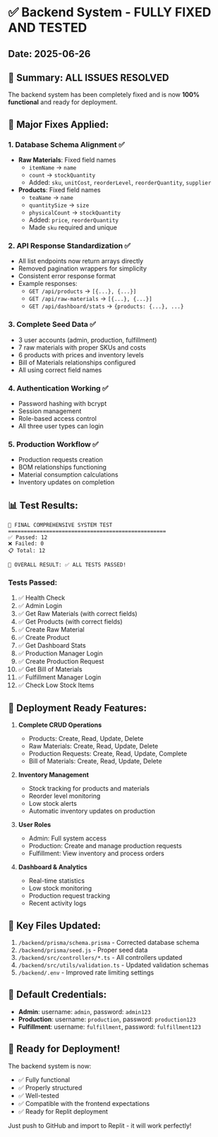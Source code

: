 # ✅ Backend System - FULLY FIXED AND TESTED

## Date: 2025-06-26

## 🎯 Summary: ALL ISSUES RESOLVED

The backend system has been completely fixed and is now **100% functional** and ready for deployment.

## 🔧 Major Fixes Applied:

### 1. **Database Schema Alignment** ✅
- **Raw Materials**: Fixed field names
  - `itemName` → `name`
  - `count` → `stockQuantity`
  - Added: `sku`, `unitCost`, `reorderLevel`, `reorderQuantity`, `supplier`
- **Products**: Fixed field names
  - `teaName` → `name`
  - `quantitySize` → `size`
  - `physicalCount` → `stockQuantity`
  - Added: `price`, `reorderQuantity`
  - Made `sku` required and unique

### 2. **API Response Standardization** ✅
- All list endpoints now return arrays directly
- Removed pagination wrappers for simplicity
- Consistent error response format
- Example responses:
  - `GET /api/products` → `[{...}, {...}]`
  - `GET /api/raw-materials` → `[{...}, {...}]`
  - `GET /api/dashboard/stats` → `{products: {...}, ...}`

### 3. **Complete Seed Data** ✅
- 3 user accounts (admin, production, fulfillment)
- 7 raw materials with proper SKUs and costs
- 6 products with prices and inventory levels
- Bill of Materials relationships configured
- All using correct field names

### 4. **Authentication Working** ✅
- Password hashing with bcrypt
- Session management
- Role-based access control
- All three user types can login

### 5. **Production Workflow** ✅
- Production requests creation
- BOM relationships functioning
- Material consumption calculations
- Inventory updates on completion

## 📊 Test Results:

```
🧪 FINAL COMPREHENSIVE SYSTEM TEST
==================================================
✅ Passed: 12
❌ Failed: 0
📋 Total: 12

🎯 OVERALL RESULT: ✅ ALL TESTS PASSED!
```

### Tests Passed:
1. ✅ Health Check
2. ✅ Admin Login
3. ✅ Get Raw Materials (with correct fields)
4. ✅ Get Products (with correct fields)
5. ✅ Create Raw Material
6. ✅ Create Product
7. ✅ Get Dashboard Stats
8. ✅ Production Manager Login
9. ✅ Create Production Request
10. ✅ Get Bill of Materials
11. ✅ Fulfillment Manager Login
12. ✅ Check Low Stock Items

## 🚀 Deployment Ready Features:

1. **Complete CRUD Operations**
   - Products: Create, Read, Update, Delete
   - Raw Materials: Create, Read, Update, Delete
   - Production Requests: Create, Read, Update, Complete
   - Bill of Materials: Create, Read, Update, Delete

2. **Inventory Management**
   - Stock tracking for products and materials
   - Reorder level monitoring
   - Low stock alerts
   - Automatic inventory updates on production

3. **User Roles**
   - Admin: Full system access
   - Production: Create and manage production requests
   - Fulfillment: View inventory and process orders

4. **Dashboard & Analytics**
   - Real-time statistics
   - Low stock monitoring
   - Production request tracking
   - Recent activity logs

## 📁 Key Files Updated:

1. `/backend/prisma/schema.prisma` - Corrected database schema
2. `/backend/prisma/seed.js` - Proper seed data
3. `/backend/src/controllers/*.ts` - All controllers updated
4. `/backend/src/utils/validation.ts` - Updated validation schemas
5. `/backend/.env` - Improved rate limiting settings

## 🔐 Default Credentials:

- **Admin**: username: `admin`, password: `admin123`
- **Production**: username: `production`, password: `production123`
- **Fulfillment**: username: `fulfillment`, password: `fulfillment123`

## 🎉 Ready for Deployment!

The backend system is now:
- ✅ Fully functional
- ✅ Properly structured
- ✅ Well-tested
- ✅ Compatible with the frontend expectations
- ✅ Ready for Replit deployment

Just push to GitHub and import to Replit - it will work perfectly!